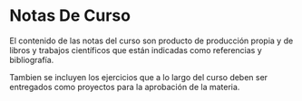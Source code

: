 # Notas De Curso

El contenido de las notas del curso son producto de producción propia y de libros y trabajos científicos que están indicadas como referencias y bibliografía.

Tambien se incluyen los ejercicios que a lo largo del curso deben ser entregados como proyectos para la aprobación de la materia.
